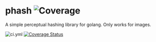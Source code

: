 phash
![Coverage](https://img.shields.io/badge/Coverage-54.3%25-yellow)
=====

A simple perceptual hashing library for golang.
Only works for images.

![ci.yml](https://github.com/azr/phash/actions/workflows/ci.yml/badge.svg)
[![Coverage Status](https://img.shields.io/coveralls/azr/phash.svg)](https://coveralls.io/r/azr/phash)
